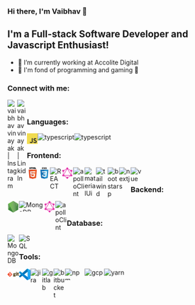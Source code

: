 ### Hi there, I'm Vaibhav 👋

## I'm a Full-stack Software Developer and Javascript Enthusiast!
- 🔭 I’m currently working at Accolite Digital
- 🌱 I'm fond of programming and gaming 🤣

### Connect with me:

[<img align="left" alt="vaibhavvinayak | Instagram" width="22px" src="https://www.svgrepo.com/show/303145/instagram-2-1-logo.svg" />][instagram]
[<img align="left" alt="vaibhavvinayak | LinkidIn" width="22px" src="https://cdn-icons-png.flaticon.com/512/174/174857.png" />][linkidin]

<br />

### Languages:

[<img align="left" alt="JavaScript" height="24px" src="https://raw.githubusercontent.com/github/explore/80688e429a7d4ef2fca1e82350fe8e3517d3494d/topics/javascript/javascript.png" />][jsLink]
[<img align="left" alt="typescript" height="24px" src="https://upload.wikimedia.org/wikipedia/commons/thumb/4/4c/Typescript_logo_2020.svg/1200px-Typescript_logo_2020.svg.png" />][typescriptLink]
[<img align="left" alt="typescript" height="24px" src="https://www.import.io/wp-content/uploads/2012/04/java-logo-1.png" />][javaLink]

<br />

### Frontend:

[<img align="left" alt="HTML5" width="26px" src="https://raw.githubusercontent.com/github/explore/80688e429a7d4ef2fca1e82350fe8e3517d3494d/topics/html/html.png" />][htmlLink]
[<img align="left" alt="CSS3" width="26px" src="https://raw.githubusercontent.com/github/explore/80688e429a7d4ef2fca1e82350fe8e3517d3494d/topics/css/css.png" />][cssLink]
[<img align="left" alt="REACT" width="26px" src="https://cdn.worldvectorlogo.com/logos/react-1.svg" />][ReactLink]
[<img align="left" alt="GraphQL" width="26px" src="https://raw.githubusercontent.com/github/explore/80688e429a7d4ef2fca1e82350fe8e3517d3494d/topics/graphql/graphql.png" />][graphqlLink]
[<img align="left" alt="apolloClint" width="26px" src="https://gabidombrowski.github.io/mockit/images/apollo-logo.png" />][apolloClintLink]
[<img align="left" alt="materialUi" width="26px" src="https://cdn.worldvectorlogo.com/logos/material-ui-1.svg" />][materialUILInk]
[<img align="left" alt="tailwind" width="26px" src="https://blockstudio.dev/wp-content/plugins/fabrikat/src/assets/blockstudio/images/home/tailwind-css-logo.svg" />][tailwindLink]
[<img align="left" alt="bootstarp" width="26px" src="https://upload.wikimedia.org/wikipedia/commons/thumb/b/b2/Bootstrap_logo.svg/1280px-Bootstrap_logo.svg.png" />][bootstarpLink]
[<img align="left" alt="nextjs" width="26px" src="https://cdn.worldvectorlogo.com/logos/next-js.svg" />][nextLink]
[<img align="left" alt="vue" width="26px" src="https://upload.wikimedia.org/wikipedia/commons/thumb/9/95/Vue.js_Logo_2.svg/1184px-Vue.js_Logo_2.svg.png" />][vueLink]

<br />

### Backend:

[<img align="left" alt="Node.js" width="26px" src="https://raw.githubusercontent.com/github/explore/80688e429a7d4ef2fca1e82350fe8e3517d3494d/topics/nodejs/nodejs.png" />][nodeLink]
[<img align="left" alt="MongoDB" width="56px" height="24px" src="https://expressjs.com/images/express-facebook-share.png" />][expressLink]
[<img align="left" alt="GraphQL" width="26px" src="https://raw.githubusercontent.com/github/explore/80688e429a7d4ef2fca1e82350fe8e3517d3494d/topics/graphql/graphql.png" />][graphqlLink]
[<img align="left" alt="apolloClint" width="26px" src="https://gabidombrowski.github.io/mockit/images/apollo-logo.png" />][apolloClintLink]

<br />

### Database:

[<img align="left" alt="MongoDB" width="26px" src="https://cdn.worldvectorlogo.com/logos/mongodb-icon-1.svg" />][MongoDBLink]
[<img align="left" alt="SQL" width="26px" src="https://encrypted-tbn0.gstatic.com/images?q=tbn:ANd9GcSaKEoDktyTN5u2bppRxCi03R6wzshnL_oYqS5ZQj5FLxnJUSIOIWdp0bqk1IlM8N3p6rY&usqp=CAU" />][sqlLink]

<br />

### Tools:

[<img align="left" alt="Git" width="26px" src="https://raw.githubusercontent.com/github/explore/80688e429a7d4ef2fca1e82350fe8e3517d3494d/topics/git/git.png" />][gitLink]
[<img align="left" alt="Visual Studio Code" width="26px" src="https://raw.githubusercontent.com/github/explore/80688e429a7d4ef2fca1e82350fe8e3517d3494d/topics/visual-studio-code/visual-studio-code.png" />][vscodeLink]
[<img align="left" alt="jira" width="26px" src="https://symbols.getvecta.com/stencil_85/33_jira-icon.3afd57f532.png" />][jiraLInk]
[<img align="left" alt="gitlab" width="26px" src="https://cdn.iconscout.com/icon/free/png-256/gitlab-282507.png" />][gitLabLink]
[<img align="left" alt="bitbucket" width="26px" src="https://cdn.worldvectorlogo.com/logos/bitbucket-icon.svg" />][bitbucketLink]
[<img align="left" alt="npm" width="44px" height="26px" src="https://upload.wikimedia.org/wikipedia/commons/thumb/d/db/Npm-logo.svg/1280px-Npm-logo.svg.png" />][npmLink]
[<img align="left" alt="gcp" width="44px" height="26px" src="https://www.pinpng.com/pngs/m/17-170783_google-cloud-icon-logo-large-192px-color-google.png" />][gcpLink]
[<img align="left" alt="yarn" width="54px" src="https://encrypted-tbn0.gstatic.com/images?q=tbn:ANd9GcRcjr_Kgr4wLA18QMC83_oOGFVEI2o8DGIBAS9KRYNo6_yAuLwRIVOm7zmUL1_V6srIzF4&usqp=CAU" />][yarnLink]

<br />
<br />


[twitter]: https://twitter.com/YATINKATHURIA5
[instagram]: https://www.instagram.com/vaibhavvinayak/
[linkidin]: https://www.linkedin.com/in/vaibhav-vinayak/

[jsLink]: https://developer.mozilla.org/en-US/docs/Web/JavaScript
[htmlLink]: https://developer.mozilla.org/en-US/docs/Web/HTML
[cssLink]: https://developer.mozilla.org/en-US/docs/Web/CSS
[ReactLink]: https://reactjs.org/
[graphqlLink]: https://graphql.org/
[apolloClintLink]: https://www.apollographql.com/docs/react/
[nodeLink]: https://nodejs.org/en/
[sqlLink]: https://www.mysql.com/
[MongoDBLink]: https://www.mongodb.com/
[gitLink]: https://git-scm.com/
[vscodeLink]: https://code.visualstudio.com/
[expressLink]: https://expressjs.com/
[typescriptLink]: https://www.typescriptlang.org/
[jiraLInk]: https://www.atlassian.com/software/jira
[gitLabLink]: https://about.gitlab.com/
[materialUILInk]: https://mui.com/
[bootstarpLink]: https://getbootstrap.com/
[npmLink]: https://www.npmjs.com/
[yarnLink]: https://yarnpkg.com/
[vueLink]: https://vuejs.org/
[nextLink]: https://nextjs.org/
[tailwindLink]: https://tailwindcss.com/
[bitbucketLink]: https://bitbucket.org/product
[gcpLink]: https://cloud.google.com/
[javaLink]: https://docs.oracle.com/en/java/
